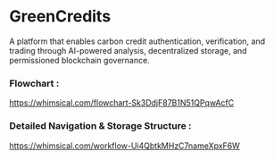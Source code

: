 # GreenCredits
A platform that enables carbon credit authentication, verification, and trading through AI-powered analysis, decentralized storage, and permissioned blockchain governance.

### Flowchart : 
https://whimsical.com/flowchart-Sk3DdjF87B1N51QPqwAcfC
### Detailed Navigation & Storage Structure : 
https://whimsical.com/workflow-Ui4QbtkMHzC7nameXpxF6W
